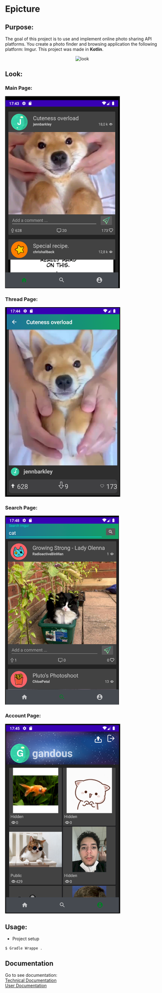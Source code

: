# Epicture

## Purpose:

The goal of this project is to use and implement online photo sharing API platforms.
You create a photo finder and browsing application the following platform: Imgur.
This project was made in **Kotlin**.

<p align="center">
<img width="423" height="152" src="https://upload.wikimedia.org/wikipedia/commons/thumb/e/e9/Imgur_logo.svg/1280px-Imgur_logo.svg.png" alt="look"/><br/>
</p>

## Look:

### Main Page:
<p align="left">
<img src="/doc/img/look_1.png" alt="look"/><br/>
</p>

### Thread Page:
<p align="left">
<img src="/doc/img/look_2.png" alt="look"/><br/>
</p>

### Search Page:
<p align="left">
<img src="/doc/img/look_4.png" alt="look"/><br/>
</p>

### Account Page:
<p align="left">
<img src="/doc/img/look_3.png" alt="look"/><br/>
</p>

## Usage:
- Project setup
```
$ Gradle Wrappe .
```

## Documentation
Go to see documentation:<br/>
[Technical Documentation](./doc/doc.md)\
[User Documentation](./doc/user_doc.md)

